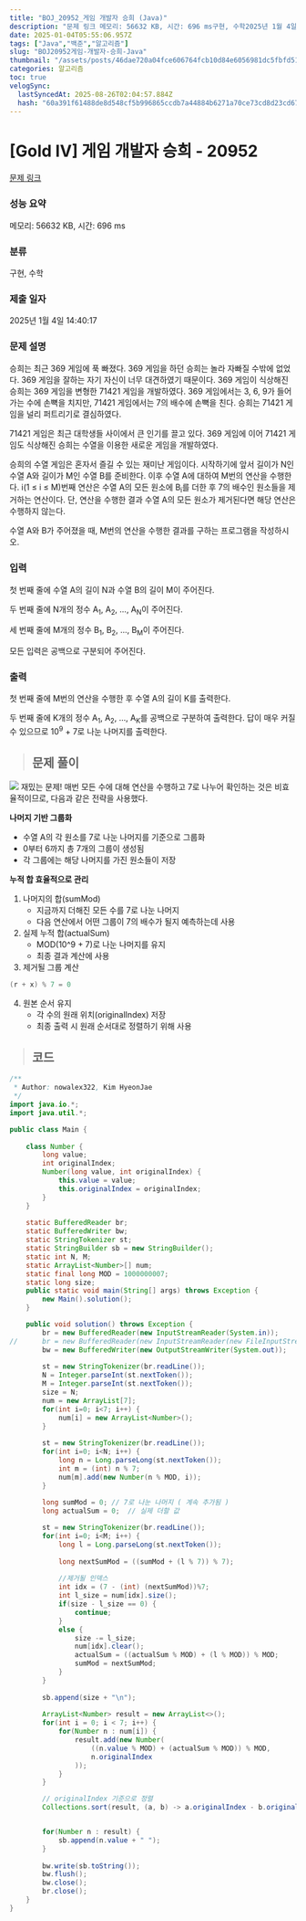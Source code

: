 ```yaml
---
title: "BOJ_20952_게임 개발자 승희 (Java)"
description: "문제 링크 메모리: 56632 KB, 시간: 696 ms구현, 수학2025년 1월 4일 14:40:17재밌는 문제!public class Main {//		br = new BufferedReader(new InputStreamReader(new FileInputStre"
date: 2025-01-04T05:55:06.957Z
tags: ["Java","백준","알고리즘"]
slug: "BOJ20952게임-개발자-승희-Java"
thumbnail: "/assets/posts/46dae720a04fce606764fcb10d84e6056981dc5fbfd51df49d5c623e7147bfac.png"
categories: 알고리즘
toc: true
velogSync:
  lastSyncedAt: 2025-08-26T02:04:57.884Z
  hash: "60a391f61488de8d548cf5b996865ccdb7a44884b6271a70ce73cd8d23cd67f0"
---
```


# [Gold IV] 게임 개발자 승희 - 20952 

[문제 링크](https://www.acmicpc.net/problem/20952) 

### 성능 요약

메모리: 56632 KB, 시간: 696 ms

### 분류

구현, 수학

### 제출 일자

2025년 1월 4일 14:40:17

### 문제 설명

<p>승희는 최근 369 게임에 푹 빠졌다. 369 게임을 하던 승희는 놀라 자빠질 수밖에 없었다. 369 게임을 잘하는 자기 자신이 너무 대견하였기 때문이다. 369 게임이 식상해진 승희는 369 게임을 변형한 71421 게임을 개발하였다. 369 게임에서는 3, 6, 9가 들어가는 수에 손뼉을 치지만, 71421 게임에서는 7의 배수에 손뼉을 친다. 승희는 71421 게임을 널리 퍼트리기로 결심하였다.</p>

<p>71421 게임은 최근 대학생들 사이에서 큰 인기를 끌고 있다. 369 게임에 이어 71421 게임도 식상해진 승희는 수열을 이용한 새로운 게임을 개발하였다.</p>

<p>승희의 수열 게임은 혼자서 즐길 수 있는 재미난 게임이다. 시작하기에 앞서 길이가 N인 수열 A와 길이가 M인 수열 B를 준비한다. 이후 수열 A에 대하여 M번의 연산을 수행한다. i(1 ≤ i ≤ M)번째 연산은 수열 A의 모든 원소에 B<sub>i</sub>를 더한 후 7의 배수인 원소들을 제거하는 연산이다. 단, 연산을 수행한 결과 수열 A의 모든 원소가 제거된다면 해당 연산은 수행하지 않는다.</p>

<p>수열 A와 B가 주어졌을 때, M번의 연산을 수행한 결과를 구하는 프로그램을 작성하시오.</p>

### 입력 

 <p>첫 번째 줄에 수열 A의 길이 N과 수열 B의 길이 M이 주어진다.</p>

<p>두 번째 줄에 N개의 정수 A<sub>1</sub>, A<sub>2</sub>, ..., A<sub>N</sub>이 주어진다.</p>

<p>세 번째 줄에 M개의 정수 B<sub>1</sub>, B<sub>2</sub>, ..., B<sub>M</sub>이 주어진다.</p>

<p>모든 입력은 공백으로 구분되어 주어진다.</p>

### 출력 

 <p>첫 번째 줄에 M번의 연산을 수행한 후 수열 A의 길이 K를 출력한다.</p>

<p>두 번째 줄에 K개의 정수 A<sub>1</sub>, A<sub>2</sub>, ..., A<sub>K</sub>를 공백으로 구분하여 출력한다. 답이 매우 커질 수 있으므로 10<sup>9</sup> + 7로 나눈 나머지를 출력한다.</p>



> ## 문제 풀이

![](/assets/posts/46dae720a04fce606764fcb10d84e6056981dc5fbfd51df49d5c623e7147bfac.png)
재밌는 문제!
매번 모든 수에 대해 연산을 수행하고 7로 나누어 확인하는 것은 비효율적이므로, 다음과 같은 전략을 사용했다.

**나머지 기반 그룹화**
- 수열 A의 각 원소를 7로 나눈 나머지를 기준으로 그룹화
- 0부터 6까지 총 7개의 그룹이 생성됨
- 각 그룹에는 해당 나머지를 가진 원소들이 저장

**누적 합 효율적으로 관리**

1. 나머지의 합(sumMod)
   - 지금까지 더해진 모든 수를 7로 나눈 나머지
   - 다음 연산에서 어떤 그룹이 7의 배수가 될지 예측하는데 사용
2. 실제 누적 합(actualSum)
   - MOD(10^9 + 7)로 나눈 나머지를 유지
   - 최종 결과 계산에 사용
3. 제거될 그룹 계산

```java
(r + x) % 7 = 0
```
4. 원본 순서 유지
   - 각 수의 원래 위치(originalIndex) 저장
   - 최종 출력 시 원래 순서대로 정렬하기 위해 사용



> ## 코드

```java
/**
 * Author: nowalex322, Kim HyeonJae
 */
import java.io.*;
import java.util.*;

public class Main {
	
	class Number {
	    long value;
	    int originalIndex;
	    Number(long value, int originalIndex) {
	        this.value = value;
	        this.originalIndex = originalIndex;
	    }
	}
	
	static BufferedReader br;
	static BufferedWriter bw;
	static StringTokenizer st;
	static StringBuilder sb = new StringBuilder();
	static int N, M;
	static ArrayList<Number>[] num;
	static final long MOD = 1000000007;
	static long size;
	public static void main(String[] args) throws Exception {
		new Main().solution();
	}

	public void solution() throws Exception {
		br = new BufferedReader(new InputStreamReader(System.in));
//		br = new BufferedReader(new InputStreamReader(new FileInputStream("input.txt")));
		bw = new BufferedWriter(new OutputStreamWriter(System.out));
		
		st = new StringTokenizer(br.readLine());
		N = Integer.parseInt(st.nextToken());
		M = Integer.parseInt(st.nextToken());
		size = N;
		num = new ArrayList[7];
		for(int i=0; i<7; i++) {
			num[i] = new ArrayList<Number>();
		}
		
		st = new StringTokenizer(br.readLine());
		for(int i=0; i<N; i++) {
			long n = Long.parseLong(st.nextToken());
			int m = (int) n % 7;
		    num[m].add(new Number(n % MOD, i));
		}
		
		long sumMod = 0; // 7로 나눈 나머지 ( 계속 추가됨 )
		long actualSum = 0;  // 실제 더할 값

		st = new StringTokenizer(br.readLine());
		for(int i=0; i<M; i++) {
			long l = Long.parseLong(st.nextToken());
			
			long nextSumMod = ((sumMod + (l % 7)) % 7);
			
			//제거될 인덱스
			int idx = (7 - (int) (nextSumMod))%7;
			int l_size = num[idx].size();
			if(size - l_size == 0) {
				continue;
			}
			else {
				size -= l_size;
				num[idx].clear();
				actualSum = ((actualSum % MOD) + (l % MOD)) % MOD;
		        sumMod = nextSumMod;
			}
		}
		
		sb.append(size + "\n");
		
		ArrayList<Number> result = new ArrayList<>();
		for(int i = 0; i < 7; i++) {
		    for(Number n : num[i]) {
		        result.add(new Number(
		            ((n.value % MOD) + (actualSum % MOD)) % MOD, 
		            n.originalIndex
		        ));
		    }
		}

		// originalIndex 기준으로 정렬
		Collections.sort(result, (a, b) -> a.originalIndex - b.originalIndex);


		for(Number n : result) {
		    sb.append(n.value + " ");
		}
		
		bw.write(sb.toString());
		bw.flush();
		bw.close();
		br.close();
	}
}
```